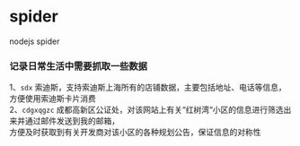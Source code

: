 # spider
nodejs spider

### 记录日常生活中需要抓取一些数据

1、`sdx` 索迪斯，支持索迪斯上海所有的店铺数据，主要包括地址、电话等信息，方便使用索迪斯卡片消费    
2、`cdgxqgzc` 成都高新区公证处，对该网站上有关“红树湾“小区的信息进行筛选出来并通过邮件发送到我的邮箱，  
方便及时获取到有关开发商对该小区的各种规划公告，保证信息的对称性  
